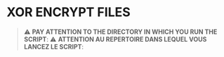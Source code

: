 # XOR ENCRYPT FILES

> :warning: **PAY ATTENTION TO THE DIRECTORY IN WHICH YOU RUN THE SCRIPT**:
> :warning: **ATTENTION AU REPERTOIRE DANS LEQUEL VOUS LANCEZ LE SCRIPT**:
